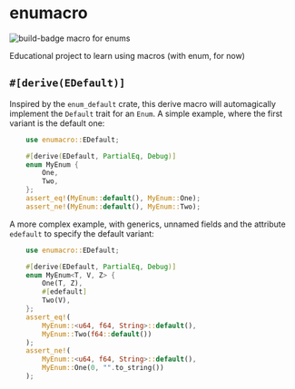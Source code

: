 # enumacro

![build-badge](https://github.com/pizzamig/enumacro/workflows/Rust/badge.svg)
macro for enums

Educational project to learn using macros (with enum, for now)

## `#[derive(EDefault)]`

Inspired by the `enum_default` crate, this derive macro will automagically implement the `Default` trait for an `Enum`.
A simple example, where the first variant is the default one:

```rust
    use enumacro::EDefault;

    #[derive(EDefault, PartialEq, Debug)]
    enum MyEnum {
        One,
        Two,
    };
    assert_eq!(MyEnum::default(), MyEnum::One);
    assert_ne!(MyEnum::default(), MyEnum::Two);
```

A more complex example, with generics, unnamed fields and the attribute `edefault` to specify the default variant:

```rust
    use enumacro::EDefault;

    #[derive(EDefault, PartialEq, Debug)]
    enum MyEnum<T, V, Z> {
        One(T, Z),
        #[edefault]
        Two(V),
    };
    assert_eq!(
        MyEnum::<u64, f64, String>::default(),
        MyEnum::Two(f64::default())
    );
    assert_ne!(
        MyEnum::<u64, f64, String>::default(),
        MyEnum::One(0, "".to_string())
    );
```
